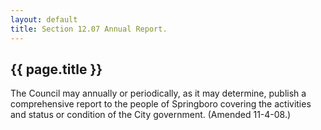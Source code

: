 ```yaml
---
layout: default 
title: Section 12.07 Annual Report.
---
```


{{ page.title }}
----------------

The Council may annually or periodically, as it may determine, publish a
comprehensive report to the people of Springboro covering the activities
and status or condition of the City government. (Amended 11-4-08.)
